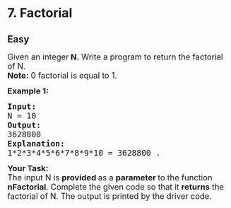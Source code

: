 # 7. Factorial
## Easy
<div class="problem-statement">
                <p></p><p><span style="font-size:18px">Given an integer<strong>&nbsp;N</strong><strong>.&nbsp;</strong>Write a program to return the factorial of N.<br>
<strong>Note:</strong> 0 factorial is equal to 1.</span></p>

<p><span style="font-size:18px"><strong>Example 1:</strong></span> <span style="font-size:18px"><strong> </strong></span></p>

<pre><span style="font-size:18px"><strong>Input:</strong>
N = 10
<strong>Output: 
</strong>3628800
<strong>Explanation:</strong>
1*2*3*4*5*6*7*8*9*10 = 3628800 .</span></pre>

<p><span style="font-size:18px"><strong>Your Task:</strong><br>
The input N&nbsp;is&nbsp;<strong>provided&nbsp;</strong>as a&nbsp;<strong>parameter&nbsp;</strong>to the function <strong>nFactorial</strong>. Complete the given code so that it <strong>returns</strong> the factorial of N. The output is printed by the driver code.</span></p>
 <p></p>
            </div>
